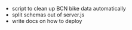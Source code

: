 - script to clean up BCN bike data automatically
- split schemas out of server.js
- write docs on how to deploy
